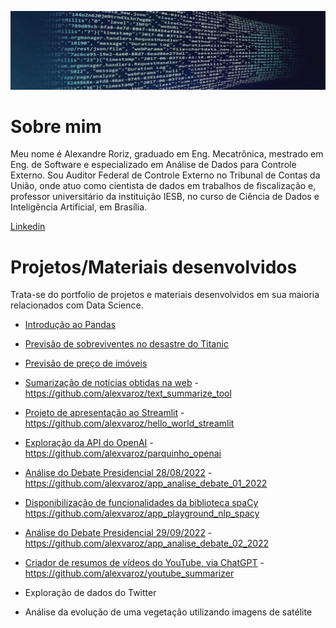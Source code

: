 <p align="center">
  <img src="fundo.jfif" >
</p>

# Sobre mim

Meu nome é Alexandre Roriz, graduado em Eng. Mecatrônica, mestrado em Eng. de Software e especializado em Análise de Dados para Controle Externo. Sou Auditor Federal de Controle Externo no Tribunal de Contas da União, onde atuo como cientista de dados em trabalhos de fiscalização e, professor universitário da instituição IESB, no curso de Ciência de Dados e Inteligência Artificial, em Brasília.

[Linkedin](https://www.linkedin.com/in/alexandre-vaz-roriz-07880724/)

# Projetos/Materiais desenvolvidos

Trata-se do portfolio de projetos e materiais desenvolvidos em sua maioria relacionados com Data Science.

* [Introdução ao Pandas](https://github.com/alexvaroz/data_science_alem_do_basico/blob/master/IntroPlusPandas.ipynb)
* [Previsão de sobreviventes no desastre do Titanic](https://github.com/alexvaroz/data_science_alem_do_basico/blob/master/Classificacao_Titanic.ipynb)
* [Previsão de preço de imóveis](https://github.com/alexvaroz/data_science_alem_do_basico/blob/master/Previsao_Precos_Imoveis_California.ipynb)
* [Sumarização de notícias obtidas na web](https://alexvaroz-text-summarize-tool-app-jzs74y.streamlitapp.com/) - https://github.com/alexvaroz/text_summarize_tool
* [Projeto de apresentação ao Streamlit](https://alexvaroz-hello-world-streamlit-app-yz5ldo.streamlitapp.com/)                       - https://github.com/alexvaroz/hello_world_streamlit
* [Exploração da API do OpenAI](https://alexvaroz-parquinho-openai-app-5ht7e2.streamlitapp.com/) - https://github.com/alexvaroz/parquinho_openai
* [Análise do Debate Presidencial 28/08/2022](https://alexvaroz-app-analise-debate-01-2022-app-i5pv0j.streamlitapp.com/) - https://github.com/alexvaroz/app_analise_debate_01_2022
* [Disponibilização de funcionalidades da biblioteca spaCy](https://alexvaroz-app-playground-nlp-spacy-app-0ecdlo.streamlitapp.com/) https://github.com/alexvaroz/app_playground_nlp_spacy
* [Análise do Debate Presidencial 29/09/2022](https://alexvaroz-app-analise-debate-02-2022-app-u2pwm3.streamlitapp.com/) -  https://github.com/alexvaroz/app_analise_debate_02_2022
* [Criador de resumos de vídeos do YouTube, via ChatGPT](https://alexvaroz-youtube-summarizer-app-ivqe5a.streamlit.app/) - https://github.com/alexvaroz/youtube_summarizer

* Exploração de dados do Twitter
* Análise da evolução de uma vegetação utilizando imagens de satélite
